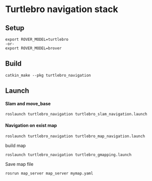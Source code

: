 # Turtlebro navigation stack

## Setup

```
export ROVER_MODEL=turtlebro
-or-
export ROVER_MODEL=brover
```



## Build

```
catkin_make --pkg turtlebro_navigation
```

## Launch

#### Slam and move_base 
```
roslaunch turtlebro_navigation turtlebro_slam_navigation.launch
```

#### Navigation on exist map 
```
roslaunch turtlebro_navigation turtlebro_map_navigation.launch
```

build map
```
roslaunch turtlebro_navigation turtlebro_gmapping.launch
```

Save map file
```
rosrun map_server map_server mymap.yaml
```

